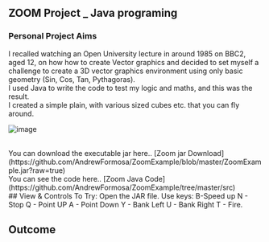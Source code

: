 ## ZOOM Project _ Java programing

### Personal Project Aims

I recalled watching an Open University lecture in around 1985 on BBC2, aged 12, on how how to create Vector graphics and decided to set myself a challenge to create a 3D vector graphics environment using only basic geometry (Sin, Cos, Tan, Pythagoras).
</br>
I used Java to write the code to test my logic and maths, and this was the result.
</br>
I created a simple plain, with various sized cubes etc. that you can fly around.

![image](https://user-images.githubusercontent.com/65806732/179815440-e5024628-e68b-40b2-bbac-0b4dd7827f6b.png)

</br>
You can download the executable jar here..
[Zoom jar Download](https://github.com/AndrewFormosa/ZoomExample/blob/master/ZoomExample.jar?raw=true) 
</br>
You can see the code here..
[Zoom Java Code](https://github.com/AndrewFormosa/ZoomExample/tree/master/src)

</br>
## View & Controls
To Try:
Open the JAR file.
Use keys:
B-Speed up
N - Stop
Q - Point UP
A - Point Down
Y - Bank Left
U - Bank Right
T - Fire.

## Outcome


